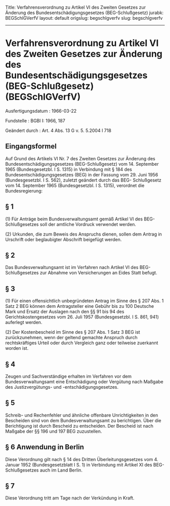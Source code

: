 Title: Verfahrensverordnung zu Artikel VI des Zweiten Gesetzes zur Änderung des Bundesentschädigungsgesetzes
  (BEG-Schlußgesetz)
jurabk: BEGSchlGVerfV
layout: default
origslug: begschlgverfv
slug: begschlgverfv

---

# Verfahrensverordnung zu Artikel VI des Zweiten Gesetzes zur Änderung des Bundesentschädigungsgesetzes (BEG-Schlußgesetz) (BEGSchlGVerfV)

Ausfertigungsdatum
:   1966-03-22

Fundstelle
:   BGBl I: 1966, 187

Geändert durch
:   Art. 4 Abs. 13 G v. 5. 5.2004 I 718


## Eingangsformel

Auf Grund des Artikels VI Nr. 7 des Zweiten Gesetzes zur Änderung des
Bundesentschädigungsgesetzes (BEG-Schlußgesetz) vom 14. September 1965
(Bundesgesetzbl. I S. 1315) in Verbindung mit § 184 des
Bundesentschädigungsgesetzes (BEG) in der Fassung vom 29. Juni 1956
(Bundesgesetzbl. I S. 562), zuletzt geändert durch das BEG-
Schlußgesetz vom 14. September 1965 (Bundesgesetzbl. I S. 1315),
verordnet die Bundesregierung:


## § 1

(1) Für Anträge beim Bundesverwaltungsamt gemäß Artikel VI des BEG-
Schlußgesetzes soll der amtliche Vordruck verwendet werden.

(2) Urkunden, die zum Beweis des Anspruchs dienen, sollen dem Antrag
in Urschrift oder beglaubigter Abschrift beigefügt werden.


## § 2

Das Bundesverwaltungsamt ist im Verfahren nach Artikel VI des BEG-
Schlußgesetzes zur Abnahme von Versicherungen an Eides Statt befugt.


## § 3

(1) Für einen offensichtlich unbegründeten Antrag im Sinne des § 207
Abs. 1 Satz 2 BEG können dem Antragsteller eine Gebühr bis zu 100
Deutsche Mark und Ersatz der Auslagen nach den §§ 91 bis 94 des
Gerichtskostengesetzes vom
26\. Juli 1957 (Bundesgesetzbl. I S. 861, 941)              auferlegt
werden.

(2) Der Kostenbescheid im Sinne des § 207 Abs. 1 Satz 3 BEG ist
zurückzunehmen, wenn der geltend gemachte Anspruch durch
rechtskräftiges Urteil oder durch Vergleich ganz oder teilweise
zuerkannt worden ist.


## § 4

Zeugen und Sachverständige erhalten im Verfahren vor dem
Bundesverwaltungsamt eine Entschädigung oder Vergütung nach Maßgabe
des Justizvergütungs- und -entschädigungsgesetzes.


## § 5

Schreib- und Rechenfehler und ähnliche offenbare Unrichtigkeiten in
den Bescheiden sind von dem Bundesverwaltungsamt zu berichtigen. Über
die Berichtigung ist durch Bescheid zu entscheiden. Der Bescheid ist
nach Maßgabe der §§ 196 und 197 BEG zuzustellen.


## § 6 Anwendung in Berlin

Diese Verordnung gilt nach § 14 des Dritten Überleitungsgesetzes vom
4\. Januar 1952 (Bundesgesetzblatt I S. 1) in Verbindung mit Artikel XI
des BEG-Schlußgesetzes auch im Land Berlin.


## § 7

Diese Verordnung tritt am Tage nach der Verkündung in Kraft.

